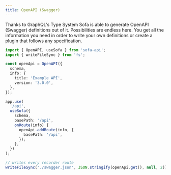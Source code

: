 ```yaml
---
title: OpenAPI (Swagger)
---
```


Thanks to GraphQL's Type System Sofa is able to generate OpenAPI (Swagger) definitions out of it. Possibilities are endless here. You get all the information you need in order to write your own definitions or create a plugin that follows any specification.

```ts
import { OpenAPI, useSofa } from 'sofa-api';
import { writeFileSync } from 'fs';

const openApi = OpenAPI({
  schema,
  info: {
    title: 'Example API',
    version: '3.0.0',
  },
});

app.use(
  '/api',
  useSofa({
    schema,
    basePath: '/api',
    onRoute(info) {
      openApi.addRoute(info, {
        basePath: '/api',
      });
    },
  })
);

// writes every recorder route
writeFileSync('./swagger.json', JSON.stringify(openApi.get(), null, 2));
```
